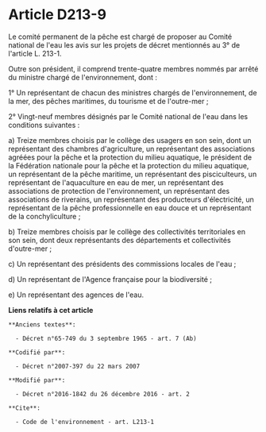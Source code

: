 # Article D213-9

Le comité permanent de la pêche est chargé de proposer au Comité national de l'eau les avis sur les projets de décret
mentionnés au 3° de l'article L. 213-1. 

Outre son président, il comprend trente-quatre  membres nommés par arrêté du ministre chargé de l'environnement, dont : 

1° Un représentant de chacun des ministres chargés de l'environnement, de la mer, des pêches maritimes, du tourisme et de
l'outre-mer ; 

2° Vingt-neuf membres désignés par le Comité national de l'eau dans les conditions suivantes : 

a) Treize membres choisis par le collège des usagers en son sein, dont un représentant des chambres d'agriculture, un
représentant des associations agréées pour la pêche et la protection du milieu aquatique, le président de la Fédération
nationale pour la pêche et la protection du milieu aquatique, un représentant de la pêche maritime, un représentant des
pisciculteurs, un représentant de l'aquaculture en eau de mer, un représentant des associations de protection de
l'environnement, un représentant des associations de riverains, un représentant des producteurs d'électricité, un
représentant de la pêche professionnelle en eau douce et un représentant de la conchyliculture ; 

b) Treize membres choisis par le collège des collectivités territoriales en son sein, dont deux représentants des
départements et collectivités d'outre-mer ; 

c) Un représentant des présidents des commissions locales de l'eau ;

d) Un représentant de l'Agence française pour la biodiversité ;

e) Un représentant des agences de l'eau.

**Liens relatifs à cet article**

	**Anciens textes**:

	  - Décret n°65-749 du 3 septembre 1965 - art. 7 (Ab)

	**Codifié par**:

	  - Décret n°2007-397 du 22 mars 2007

	**Modifié par**:

	  - Décret n°2016-1842 du 26 décembre 2016 - art. 2

	**Cite**:

	  - Code de l'environnement - art. L213-1
